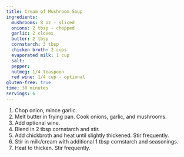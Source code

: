```yaml
---
title: Cream of Mushroom Soup 
ingredients:
  mushrooms: 8 oz - sliced 
  onions: 2 tbsp - chopped
  garlic: 2 cloves
  butter: 2 tbsp
  cornstarch: 3 tbsp
  chicken broth: 2 cups
  evaporated milk: 1 cup
  salt:
  pepper:
  nutmeg: 1/4 teaspoon
  red wine: 1/4 cup - optional
gluten-free: true
time: 30 minutes 
servings: 6
---
```


1. Chop onion, mince garlic.
2. Melt butter in frying pan. Cook onions, garlic, and mushrooms.
3. Add optional wine.
4. Blend in 2 tbsp cornstarch and stir.
5. Add chickbroth and heat until slightly thickened. Stir frequently.
6. Stir in milk/cream with additional 1 tbsp cornstarch and seasonings.
7. Heat to thicken. Stir frequently.
